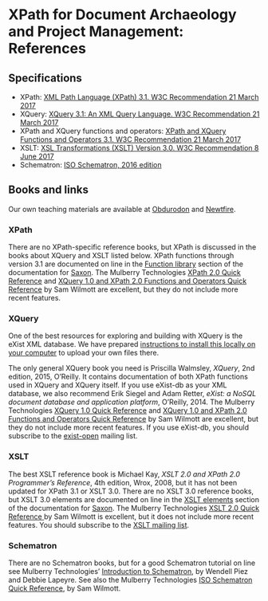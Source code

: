 # XPath for Document Archaeology and Project Management: References

## Specifications

* XPath: [XML Path Language (XPath) 3.1. W3C Recommendation 21 March 2017](https://www.w3.org/TR/2017/REC-xpath-31-20170321/)
* XQuery: [XQuery 3.1: An XML Query Language. W3C Recommendation 21 March 2017](https://www.w3.org/TR/2017/REC-xquery-31-20170321/)
* XPath and XQuery functions and operators: [XPath and XQuery Functions and Operators 3.1. W3C Recommendation 21 March 2017](https://www.w3.org/TR/2017/REC-xpath-functions-31-20170321/)
* XSLT: [XSL Transformations (XSLT) Version 3.0. W3C Recommendation 8 June 2017](https://www.w3.org/TR/2017/REC-xslt-30-20170608/)
* Schematron: [ISO Schematron, 2016 edition](http://schematron.com/)

## Books and links

Our own teaching materials are available at [Obdurodon](http://dh.obdurodon.org) and [Newtfire](http://dh.newtfire.org).

### XPath

There are no XPath-specific reference books, but XPath is discussed in  the books about XQuery and XSLT listed below. XPath functions through version 3.1 are documented on line in the [Function library](https://www.saxonica.com/documentation/index.html#!functions) section of the documentation for [Saxon](http://www.saxonica.com/documentation/documentation.xml). The Mulberry Technologies [XPath 2.0 Quick Reference](http://mulberrytech.com/quickref/xpath2.pdf) and [XQuery 1.0 and XPath 2.0 Functions and Operators Quick Reference](http://mulberrytech.com/quickref/functions.pdf) by Sam Wilmott are excellent, but they do not include more recent features. 

### XQuery

One of the best resources for exploring and building with XQuery is the eXist XML database. We have prepared [instructions to install this locally on your computer](xquery_setup.md) to upload your own files there. 

The only general XQuery book you need is Priscilla Walmsley, _XQuery_, 2nd edition, 2015, O’Reilly. It contains documentation of both XPath functions used in XQuery and XQuery itself. If you use eXist-db as your XML database, we also recommend Erik Siegel and Adam Retter, _eXist: a NoSQL document database and application platform_, O’Reilly, 2014. The Mulberry Technologies [XQuery 1.0 Quick Reference](http://mulberrytech.com/quickref/xquery1.pdf) and [XQuery 1.0 and XPath 2.0 Functions and Operators Quick Reference](http://mulberrytech.com/quickref/functions.pdf) by Sam Wilmott are excellent, but they do not include more recent features. If you use eXist-db, you should subscribe to the [exist-open](https://sourceforge.net/projects/exist/lists/exist-open) mailing list.

### XSLT

The best XSLT reference book is Michael Kay, _XSLT 2.0 and XPath 2.0 Programmer’s Reference_, 4th edition, Wrox, 2008, but it has not been updated for XPath 3.1 or XSLT 3.0. There are no XSLT 3.0 reference books, but XSLT 3.0 elements are documented on line in the [XSLT elements](https://www.saxonica.com/documentation/index.html#!xsl-elements) section of the documentation for [Saxon](http://www.saxonica.com/documentation/documentation.xml). The Mulberry Technologies [XSLT 2.0 Quick Reference ](http://mulberrytech.com/quickref/xslt2.pdf) by Sam Wilmott is excellent, but it does not include more recent features. You should subscribe to the [XSLT mailing list](https://www.mulberrytech.com/xsl/xsl-list/).

### Schematron

There are no Schematron books, but for a good Schematron tutorial on line see Mulberry Technologies’ [Introduction to Schematron](http://www.mulberrytech.com/papers/schematron-Philly.pdf), by Wendell Piez and Debbie Lapeyre. See also the Mulberry Technologies [ISO Schematron Quick Reference](http://mulberrytech.com/quickref/schematron_rev1.pdf), by Sam Wilmott.
